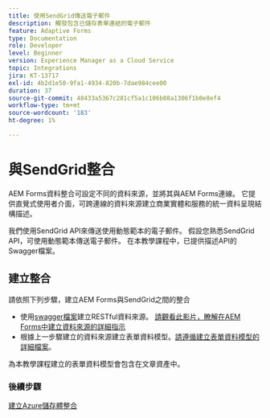 ```yaml
---
title: 使用SendGrid傳送電子郵件
description: 觸發包含已儲存表單連結的電子郵件
feature: Adaptive Forms
type: Documentation
role: Developer
level: Beginner
version: Experience Manager as a Cloud Service
topic: Integrations
jira: KT-13717
exl-id: 4b2d1e50-9fa1-4934-820b-7dae984cee00
duration: 37
source-git-commit: 48433a5367c281cf5a1c106b08a1306f1b0e8ef4
workflow-type: tm+mt
source-wordcount: '183'
ht-degree: 1%

---
```


# 與SendGrid整合

AEM Forms資料整合可設定不同的資料來源，並將其與AEM Forms連線。 它提供直覺式使用者介面，可跨連線的資料來源建立商業實體和服務的統一資料呈現結構描述。

我們使用SendGrid API來傳送使用動態範本的電子郵件。 假設您熟悉SendGrid API，可使用動態範本傳送電子郵件。 在本教學課程中，已提供描述API的Swagger檔案。

## 建立整合

請依照下列步驟，建立AEM Forms與SendGrid之間的整合

* 使用[swagger檔案](./assets/SendGridWithDynamicTemplate.yaml)建立RESTful資料來源。 [請觀看此影片，瞭解在AEM Forms中建立資料來源的詳細指示](https://experienceleague.adobe.com/docs/experience-manager-learn/forms/ic-web-channel-tutorial/parttwo.html)
* 根據上一步驟建立的資料來源建立表單資料模型。[請遵循建立表單資料模型的詳細檔案](https://experienceleague.adobe.com/docs/experience-manager-cloud-service/content/forms/integrate/use-form-data-model/create-form-data-models.html)。

為本教學課程建立的表單資料模型會包含在文章資產中。

### 後續步驟

[建立Azure儲存體整合](./create-fdm.md)
